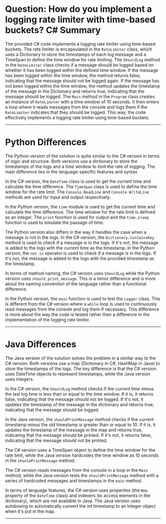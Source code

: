 # Question: How do you implement a logging rate limiter with time-based buckets? C# Summary

The provided C# code implements a logging rate limiter using time-based buckets. The rate limiter is encapsulated in the `RateLimiter` class, which uses a Dictionary to store the timestamps of each log message and a TimeSpan to define the time window for rate limiting. The `ShouldLog` method in the `RateLimiter` class checks if a message should be logged based on whether it has been logged within the defined time window. If the message has been logged within the time window, the method returns false, indicating that the message should not be logged again. If the message has not been logged within the time window, the method updates the timestamp of the message in the Dictionary and returns true, indicating that the message should be logged. The `Main` method in the `Program` class creates an instance of `RateLimiter` with a time window of 10 seconds. It then enters a loop where it reads messages from the console and logs them if the `RateLimiter` indicates that they should be logged. This way, the code effectively implements a logging rate limiter using time-based buckets.

---

# Python Differences

The Python version of the solution is quite similar to the C# version in terms of logic and structure. Both versions use a dictionary to store the timestamps of the logs and a time window to limit the rate of logging. The main difference lies in the language-specific features and syntax.

In the C# version, the `DateTime` class is used to get the current time and calculate the time difference. The `TimeSpan` class is used to define the time window for the rate limit. The `Console.ReadLine` and `Console.WriteLine` methods are used for input and output respectively.

In the Python version, the `time` module is used to get the current time and calculate the time difference. The time window for the rate limit is defined as an integer. The `print` function is used for output and the `time.sleep` function is used to simulate the passage of time.

The Python version also differs in the way it handles the case when a message is not in the logs. In the C# version, the `Dictionary.ContainsKey` method is used to check if a message is in the logs. If it's not, the message is added to the logs with the current time as the timestamp. In the Python version, the `not in` operator is used to check if a message is in the logs. If it's not, the message is added to the logs with the provided timestamp as the timestamp.

In terms of method naming, the C# version uses `ShouldLog` while the Python version uses `should_print_message`. This is a minor difference and is more about the naming convention of the language rather than a functional difference.

In the Python version, the `main` function is used to test the `Logger` class. This is different from the C# version where a `while` loop is used to continuously read messages from the console and log them if necessary. This difference is more about the way the code is tested rather than a difference in the implementation of the logging rate limiter.

---

# Java Differences

The Java version of the solution solves the problem in a similar way to the C# version. Both versions use a map (Dictionary in C#, HashMap in Java) to store the timestamps of the logs. The key difference is that the C# version uses DateTime objects to represent timestamps, while the Java version uses integers.

In the C# version, the `ShouldLog` method checks if the current time minus the last log time is less than or equal to the time window. If it is, it returns false, indicating that the message should not be logged. If it's not, it updates the timestamp of the message in the dictionary and returns true, indicating that the message should be logged.

In the Java version, the `shouldPrintMessage` method checks if the current timestamp minus the old timestamp is greater than or equal to 10. If it is, it updates the timestamp of the message in the map and returns true, indicating that the message should be printed. If it's not, it returns false, indicating that the message should not be printed.

The C# version uses a TimeSpan object to define the time window for the rate limit, while the Java version hardcodes the time window as 10 seconds in the `shouldPrintMessage` method.

The C# version reads messages from the console in a loop in the `Main` method, while the Java version tests the `shouldPrintMessage` method with a series of hardcoded messages and timestamps in the `main` method.

In terms of language features, the C# version uses properties (the `Now` property of the `DateTime` class) and indexers (to access elements in the dictionary), which are not available in Java. The Java version uses autoboxing to automatically convert the int timestamp to an Integer object when it's put in the map.

---
